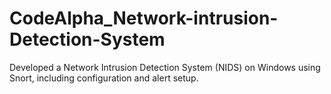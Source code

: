 # CodeAlpha_Network-intrusion-Detection-System
Developed a Network Intrusion Detection System (NIDS) on Windows using Snort, including configuration and alert setup.
